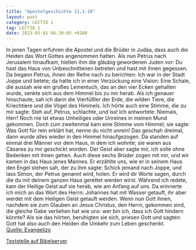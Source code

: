 ```yaml
---
title: "Apostelgeschichte 11,1-18"
layout: post
category: LECTIO 1
tag: LECTIO 1
date: 2023-05-01 06:30:05 +0100
---
```

In jenen Tagen erfuhren die Apostel und die Brüder in Judäa, dass auch die Heiden das Wort Gottes angenommen hatten.
Als nun Petrus nach Jerusalem hinaufkam, hielten ihm die gläubig gewordenen Juden vor:
Du hast das Haus von Unbeschnittenen betreten und hast mit ihnen gegessen.
Da begann Petrus, ihnen der Reihe nach zu berichten:
Ich war in der Stadt Joppe und betete; da hatte ich in einer Verzückung eine Vision: Eine Schale, die aussah wie ein großes Leinentuch, das an den vier Ecken gehalten wurde, senkte sich aus dem Himmel bis zu mir herab.<!--more-->
Als ich genauer hinschaute, sah ich darin die Vierfüßler der Erde, die wilden Tiere, die Kriechtiere und die Vögel des Himmels.
Ich hörte auch eine Stimme, die zu mir sagte: Steh auf, Petrus, schlachte, und iss!
Ich antwortete: Niemals, Herr! Noch nie ist etwas Unheiliges oder Unreines in meinen Mund gekommen.
Doch zum zweitenmal kam eine Stimme vom Himmel; sie sagte: Was Gott für rein erklärt hat, nenne du nicht unrein!
Das geschah dreimal, dann wurde alles wieder in den Himmel hinaufgezogen.
Da standen auf einmal drei Männer vor dem Haus, in dem ich wohnte; sie waren aus Cäsarea zu mir geschickt worden.
Der Geist aber sagte mir, ich solle ohne Bedenken mit ihnen gehen. Auch diese sechs Brüder zogen mit mir, und wir kamen in das Haus jenes Mannes.
Er erzählte uns, wie er in seinem Haus den Engel stehen sah, der zu ihm sagte: Schick jemand nach Joppe, und lass Simon, der Petrus genannt wird, holen.
Er wird dir Worte sagen, durch die du mit deinem ganzen Haus gerettet werden wirst.
Während ich redete, kam der Heilige Geist auf sie herab, wie am Anfang auf uns.
Da erinnerte ich mich an das Wort des Herrn: Johannes hat mit Wasser getauft, ihr aber werdet mit dem Heiligen Geist getauft werden.
Wenn nun Gott ihnen, nachdem sie zum Glauben an Jesus Christus, den Herrn, gekommen sind, die gleiche Gabe verliehen hat wie uns: wer bin ich, dass ich Gott hindern könnte?
Als sie das hörten, beruhigten sie sich, priesen Gott und sagten: Gott hat also auch den Heiden die Umkehr zum Leben geschenkt.<br>
[Quelle: Evangelizo](https://evangeliumtagfuertag.org/DE/gospel)

[Textstelle auf Bibelserver](https://www.bibleserver.com/EU/Apostelgeschichte11,1-18)
